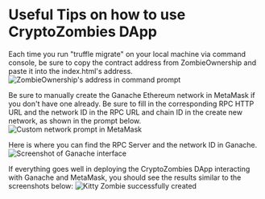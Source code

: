 # Useful Tips on how to use CryptoZombies DApp

Each time you run "truffle migrate" on your local machine via command console, be sure to copy the contract address from ZombieOwnership and paste it into the index.html's address.
![ZombieOwnership's address in command prompt](/Screenshots/command-console.png)

Be sure to manually create the Ganache Ethereum network in MetaMask if you don't have one already. Be sure to fill in the corresponding RPC HTTP URL and the network ID in
the RPC URL and chain ID in the create new network, as shown in the prompt below.
![Custom network prompt in MetaMask](/Screenshots/add-custom-network.png)

Here is where you can find the RPC Server and the network ID in Ganache.
![Screenshot of Ganache interface](/Screenshots/ganache-transactions.png)

If everything goes well in deploying the CryptoZombies DApp interacting with Ganache and MetaMask, you should see the results similar to the screenshots below:
![Kitty Zombie successfully created](/Screenshots/front-end4.png)
